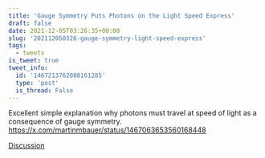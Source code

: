 ```yaml
---
title: 'Gauge Symmetry Puts Photons on the Light Speed Express'
draft: false
date: 2021-12-05T03:26:35+00:00
slug: '202112050326-gauge-symmetry-light-speed-express'
tags:
  - tweets
is_tweet: true
tweet_info:
  id: '1467213762088161285'
  type: 'post'
  is_thread: False
---
```




Excellent simple explanation why photons must travel at speed of light as a consequence of gauge symmetry. <https://x.com/martinmbauer/status/1467063653560168448>

[Discussion](https://x.com/sytelus/status/1467213762088161285)
